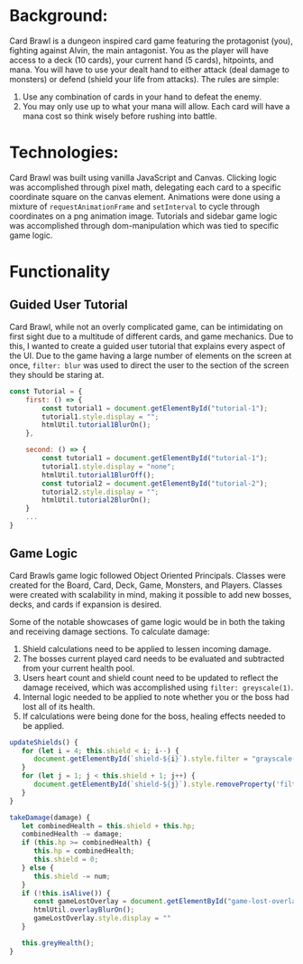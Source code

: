 # Background: 
Card Brawl is a dungeon inspired card game featuring the protagonist (you), fighting against Alvin, the main antagonist. You as the player will have access to a deck (10 cards), your current hand (5 cards), hitpoints, and mana. You will have to use your dealt hand to either attack (deal damage to monsters) or defend (shield your life from attacks). The rules are simple:

1) Use any combination of cards in your hand to defeat the enemy.
2) You may only use up to what your mana will allow. Each card will have a mana cost so think wisely before rushing into battle.

# Technologies:
Card Brawl was built using vanilla JavaScript and Canvas. Clicking logic was accomplished through pixel math, delegating each card to a specific coordinate square on the canvas element. Animations were done using a mixture of `requestAnimationFrame` and `setInterval` to cycle through coordinates on a png animation image. Tutorials and sidebar game logic was accomplished through dom-manipulation which was tied to specific game logic.

# Functionality
## Guided User Tutorial
Card Brawl, while not an overly complicated game, can be intimidating on first sight due to a multitude of different cards, and game mechanics. Due to this, I wanted to create a guided user tutorial that explains every aspect of the UI. Due to the game having a large number of elements on the screen at once, `filter: blur` was used to direct the user to the section of the screen they should be staring at.

```Javascript
const Tutorial = {
    first: () => {
        const tutorial1 = document.getElementById("tutorial-1");
        tutorial1.style.display = "";
        htmlUtil.tutorial1BlurOn();
    },

    second: () => {
        const tutorial1 = document.getElementById("tutorial-1");
        tutorial1.style.display = "none";
        htmlUtil.tutorial1BlurOff();
        const tutorial2 = document.getElementById("tutorial-2");
        tutorial2.style.display = "";
        htmlUtil.tutorial2BlurOn();
    }
    ...
}
```


## Game Logic
Card Brawls game logic followed Object Oriented Principals. Classes were created for the Board, Card, Deck, Game, Monsters, and Players. Classes were created with scalability in mind, making it possible to add new bosses, decks, and cards if expansion is desired. 

Some of the notable showcases of game logic would be in both the taking and receiving damage sections. To calculate damage:
1) Shield calculations need to be applied to lessen incoming damage.
2) The bosses current played card needs to be evaluated and subtracted from your current health pool.
3) Users heart count and shield count need to be updated to reflect the damage received, which was accomplished using `filter: greyscale(1)`.
4) Internal logic needed to be applied to note whether you or the boss had lost all of its health.
5) If calculations were being done for the boss, healing effects needed to be applied.

```Javascript
updateShields() {
   for (let i = 4; this.shield < i; i--) {
      document.getElementById(`shield-${i}`).style.filter = "grayscale(1)"
   }
   for (let j = 1; j < this.shield + 1; j++) {
      document.getElementById(`shield-${j}`).style.removeProperty('filter')
   }
}

takeDamage(damage) {
   let combinedHealth = this.shield + this.hp;
   combinedHealth -= damage;
   if (this.hp >= combinedHealth) {
      this.hp = combinedHealth;
      this.shield = 0;
   } else {
      this.shield -= num;
   }
   if (!this.isAlive()) {
      const gameLostOverlay = document.getElementById("game-lost-overlay")
      htmlUtil.overlayBlurOn();
      gameLostOverlay.style.display = ""
   }

   this.greyHealth();
}
```


<!-- # Functionality & MVPs: 
In Card Brawl, users will be able to:
1) Start the game by hitting the play button.
2) Reset the game by hitting the reset button.
3) Attack the enemies by playing an attack card.
4) Defend against enemies by playing a shield card.

In additon, this project will include: 
1) A fully guided tutorial by hitting the tutorial button.
2) a production README

# Wireframe #
![Wireframe](src/img/CB_wireframe.png)

# Technologies and APIs 
1) Vanilla Javascript to handle the game logic and manipulate the frontend.
2) HTML5 to create a static page.
   - The Canvas API to render the game board.
3) CSS for specific styling.
4) Weback to bundle and transpile the source JavaScript code.

# Implementation Timeline

Friday Afternoon & Weekend:
- Create the overall structure. Set up the canvas and layout and start researching the logic required to interact with the canvas i.e. clicking cards.

Monday:
- Handle the class structure. Fully flesh out the game, card, deck classes.

Tuesday:
- Handle the monster and attacking logic. Flesh out the player and monster classes.

Wednesday:
- Integrate the canvas with the game logic. Clicks should enable class responses and update the board.

Thursday Morning:
- Tweaks and fixes. -->


